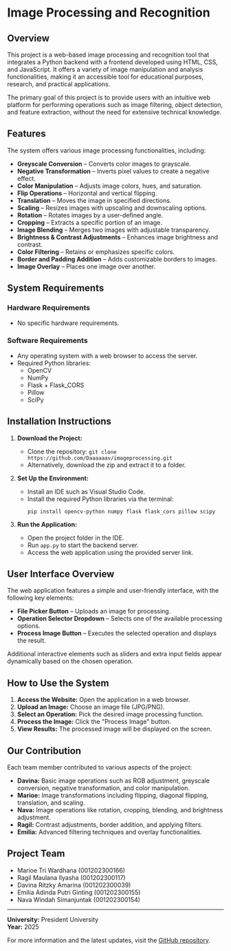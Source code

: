 # Image Processing and Recognition

## Overview
This project is a web-based image processing and recognition tool that integrates a Python backend with a frontend developed using HTML, CSS, and JavaScript. It offers a variety of image manipulation and analysis functionalities, making it an accessible tool for educational purposes, research, and practical applications.

The primary goal of this project is to provide users with an intuitive web platform for performing operations such as image filtering, object detection, and feature extraction, without the need for extensive technical knowledge.

## Features
The system offers various image processing functionalities, including:
- **Greyscale Conversion** – Converts color images to grayscale.
- **Negative Transformation** – Inverts pixel values to create a negative effect.
- **Color Manipulation** – Adjusts image colors, hues, and saturation.
- **Flip Operations** – Horizontal and vertical flipping.
- **Translation** – Moves the image in specified directions.
- **Scaling** – Resizes images with upscaling and downscaling options.
- **Rotation** – Rotates images by a user-defined angle.
- **Cropping** – Extracts a specific portion of an image.
- **Image Blending** – Merges two images with adjustable transparency.
- **Brightness & Contrast Adjustments** – Enhances image brightness and contrast.
- **Color Filtering** – Retains or emphasizes specific colors.
- **Border and Padding Addition** – Adds customizable borders to images.
- **Image Overlay** – Places one image over another.

## System Requirements
### Hardware Requirements
- No specific hardware requirements.

### Software Requirements
- Any operating system with a web browser to access the server.
- Required Python libraries:
  - OpenCV
  - NumPy
  - Flask + Flask_CORS
  - Pillow
  - SciPy

## Installation Instructions
1. **Download the Project:**
   - Clone the repository: `git clone https://github.com/Daaaaaav/imageprocessing.git`
   - Alternatively, download the zip and extract it to a folder.

2. **Set Up the Environment:**
   - Install an IDE such as Visual Studio Code.
   - Install the required Python libraries via the terminal:
     ```
     pip install opencv-python numpy flask flask_cors pillow scipy
     ```

3. **Run the Application:**
   - Open the project folder in the IDE.
   - Run `app.py` to start the backend server.
   - Access the web application using the provided server link.

## User Interface Overview
The web application features a simple and user-friendly interface, with the following key elements:
- **File Picker Button** – Uploads an image for processing.
- **Operation Selector Dropdown** – Selects one of the available processing options.
- **Process Image Button** – Executes the selected operation and displays the result.

Additional interactive elements such as sliders and extra input fields appear dynamically based on the chosen operation.

## How to Use the System
1. **Access the Website:** Open the application in a web browser.
2. **Upload an Image:** Choose an image file (JPG/PNG).
3. **Select an Operation:** Pick the desired image processing function.
4. **Process the Image:** Click the "Process Image" button.
5. **View Results:** The processed image will be displayed on the screen.

## Our Contribution
Each team member contributed to various aspects of the project:
- **Davina:** Basic image operations such as RGB adjustment, greyscale conversion, negative transformation, and color manipulation.
- **Marioe:** Image transformations including flipping, diagonal flipping, translation, and scaling.
- **Nava:** Image operations like rotation, cropping, blending, and brightness adjustment.
- **Ragil:** Contrast adjustments, border addition, and applying filters.
- **Emilia:** Advanced filtering techniques and overlay functionalities.

## Project Team
- Marioe Tri Wardhana (001202300166)
- Ragil Maulana Ilyasha (001202300117)
- Davina Ritzky Amarina (001202300039)
- Emilia Adinda Putri Ginting (001202300155)
- Nava Windah Simanjuntak (001202300154)

---
**University:** President University  
**Year:** 2025  

For more information and the latest updates, visit the [GitHub repository](https://github.com/Daaaaaav/imageprocessing).
